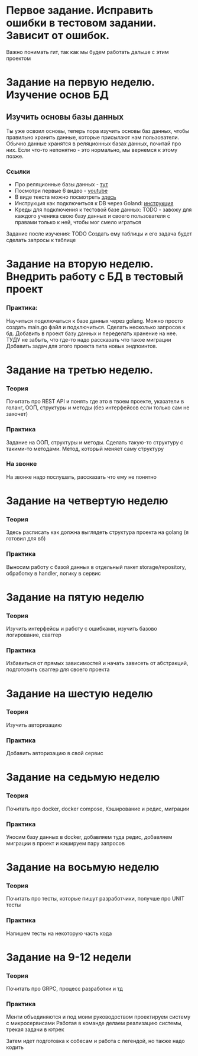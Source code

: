 # Первое задание. Исправить ошибки в тестовом задании. Зависит от ошибок.
Важно понимать гит, так как мы будем работать дальше с этим проектом

# Задание на первую неделю. Изучение основ БД

## Изучить основы базы данных
Ты уже освоил основы, теперь пора изучить основы баз данных, чтобы правильно хранить данные, которые присылают нам пользователи.
Обычно данные хранятся в реляционных базах данных, почитай про них. Если что-то непонятно - это нормально, мы вернемся к этому позже.

### Ссылки
- Про реляционные базы данных - [тут](https://cloud.ru/blog/relyatsionnyye-bazy-dannykh)
- Посмотри первые 6 видео - [youtube](https://www.youtube.com/playlist?list=PLtPJ9lKvJ4oh5SdmGVusIVDPcELrJ2bsT)
- В виде текста можно посмотреть [здесь](https://aglamov.biz/jazyki-programmirovanija/bazy-dannyh/postgresql/masterstvo-crud-operacij-v-postgresql-upravlyaem-dannymi-kak-profi)
- Инструкция как подключиться к DB через Goland: [инструкция](https://www.jetbrains.com/help/go/postgresql.html#connect-to-postgresql-database)
- Креды для подключения к тестовой базе данных:
TODO - завожу для каждого ученика свою базу данных и своего пользователя с правами только к ней, чтобы мог смело играться

Задание после изучения:
TODO
Создать ему таблицы и его задача будет сделать запросы к таблице

# Задание на вторую неделю. Внедрить работу с БД в тестовый проект
### Практика:
Научиться подключаться к базе данных через golang. Можно просто создать main.go файл и подключиться.
Сделать несколько запросов к бд.
Добавить в проект базу данных и переделать хранение на нее. ТУДУ не забыть, что где-то надо рассказать что такое миграции
Добавить задач для этого проекта типа новых эндпоинтов.

# Задание на третью неделю. 
### Теория
Почитать про REST API и понять где это в твоем проекте,
указатели в голанг, ООП, структуры и методы (без интерфейсов если только сам не захочет)
### Практика
Задание на ООП, структуры и методы. Сделать такую-то структуру с такими-то методами. Метод, который меняет саму структуру
### На звонке
На звонке надо послушать, рассказать что ему не понятно

# Задание на четвертую неделю
### Теория
Здесь расписать как должна выглядеть структура проекта на golang (я готовил для вб)
### Практика
Выносим работу с базой данных в отдельный пакет storage/repository, обработку в handler, логику в сервис

# Задание на пятую неделю
### Теория
Изучить интерфейсы и работу с ошибками, изучить базово логирование, сваггер
### Практика
Избавиться от прямых зависимостей и начать зависеть от абстракций, подготовить сваггер для своего проекта

# Задание на шестую неделю
### Теория
Изучить авторизацию
### Практика
Добавить авторизацию в свой сервис

# Задание на седьмую неделю
### Теория
Почитать про docker, docker compose, Кэширование и редис, миграции
### Практика
Уносим базу данных в docker, добавляем туда редис, добавляем миграции в проект и кэшируем пару запросов

# Задание на восьмую неделю
### Теория
Почитать про тесты, которые пишут разработчики, получше про UNIT тесты
### Практика
Напишем тесты на некоторую часть кода

# Задание на 9-12 недели
### Теория
Почитать про GRPC, процесс разработки и тд
### Практика
Менти объединяются и под моим руководоством проектируем систему с микросервисами
Работая в команде делаем реализацию системы, трекая задачи в ютрек

Затем идет подготовка к собесам и работа с легендой, но также надо кодить